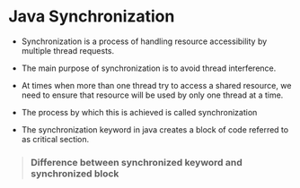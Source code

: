 # Java Synchronization

- Synchronization is a process of handling resource accessibility by multiple thread requests.

- The main purpose of synchronization is to avoid thread interference.

- At times when more than one thread try to access a shared resource, we need to ensure that resource will be used by only one thread at a time.

- The process by which this is achieved is called synchronization

- The synchronization keyword in java creates a block of code referred to as critical section.

> ### Difference between synchronized keyword and synchronized block
